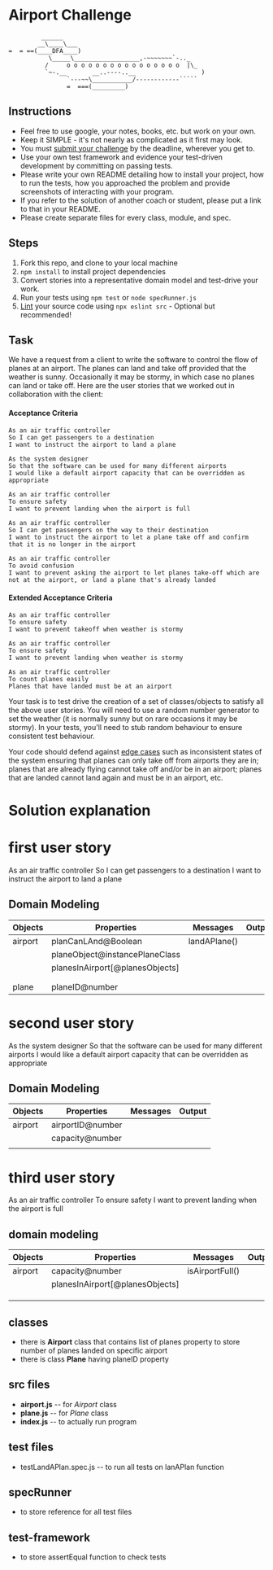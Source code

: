 Airport Challenge
=================

```
         ______
        __\____\___
=  = ==(____DFA____)
           \_____\__________________,-~~~~~~~`-.._
          /     o o o o o o o o o o o o o o o o  |\_
          `~-.__       __..----..__                  )
                `---~~\___________/------------`````
                =  ===(_________)

```

Instructions
---------

* Feel free to use google, your notes, books, etc. but work on your own.
* Keep it SIMPLE - it's not nearly as complicated as it first may look.
* You must [submit your challenge](https://airtable.com/shrUGm2T8TYCFAmjN) by the deadline, wherever you get to.
* Use your own test framework and evidence your test-driven development by committing on passing tests.
* Please write your own README detailing how to install your project, how to run the tests, how you approached the problem and provide screenshots of interacting with your program.
* If you refer to the solution of another coach or student, please put a link to that in your README.
* Please create separate files for every class, module, and spec.

Steps
-------

1. Fork this repo, and clone to your local machine
2. `npm install` to install project dependencies
3. Convert stories into a representative domain model and test-drive your work.
4. Run your tests using `npm test` or `node specRunner.js`
5. [Lint](https://eslint.org/docs/user-guide/getting-started) your source code using `npx eslint src` - Optional but recommended!

Task
-----

We have a request from a client to write the software to control the flow of planes at an airport. The planes can land and take off provided that the weather is sunny. Occasionally it may be stormy, in which case no planes can land or take off.  Here are the user stories that we worked out in collaboration with the client:

#### Acceptance Criteria
```
As an air traffic controller
So I can get passengers to a destination
I want to instruct the airport to land a plane

As the system designer
So that the software can be used for many different airports
I would like a default airport capacity that can be overridden as appropriate

As an air traffic controller
To ensure safety
I want to prevent landing when the airport is full

As an air traffic controller
So I can get passengers on the way to their destination
I want to instruct the airport to let a plane take off and confirm that it is no longer in the airport

As an air traffic controller
To avoid confusion
I want to prevent asking the airport to let planes take-off which are not at the airport, or land a plane that's already landed
```

#### Extended Acceptance Criteria
```
As an air traffic controller
To ensure safety
I want to prevent takeoff when weather is stormy

As an air traffic controller
To ensure safety
I want to prevent landing when weather is stormy

As an air traffic controller
To count planes easily
Planes that have landed must be at an airport
```

Your task is to test drive the creation of a set of classes/objects to satisfy all the above user stories. You will need to use a random number generator to set the weather (it is normally sunny but on rare occasions it may be stormy). In your tests, you'll need to stub random behaviour to ensure consistent test behaviour.

Your code should defend against [edge cases](http://programmers.stackexchange.com/questions/125587/what-are-the-difference-between-an-edge-case-a-corner-case-a-base-case-and-a-b) such as inconsistent states of the system ensuring that planes can only take off from airports they are in; planes that are already flying cannot take off and/or be in an airport; planes that are landed cannot land again and must be in an airport, etc.
# Solution explanation

# first user story
As an air traffic controller
So I can get passengers to a destination
I want to instruct the airport to land a plane

## Domain Modeling

| Objects    |  Properties                         |     Messages   | Output      |
|------------|-------------------------------------|----------------|-------------|
|airport     |planCanLAnd@Boolean                  |landAPlane()    |             |
|            |planeObject@instancePlaneClass       |                |             |
|            |planesInAirport[@planesObjects]      |                |             |
|            |                                     |                |             |
|            |                                     |                |             |
|plane       |planeID@number                       |                |             |

# second user story
As the system designer
So that the software can be used for many different airports
I would like a default airport capacity that can be overridden as appropriate

## Domain Modeling

| Objects    |  Properties        |     Messages   | Output      |
|------------|--------------------|----------------|-------------|
|airport     |airportID@number    |                |             |
|            |capacity@number     |                |             |
|            |                    |                |             |

# third user story
As an air traffic controller
To ensure safety
I want to prevent landing when the airport is full

## domain modeling
| Objects    |  Properties                         |     Messages      | Output      |
|------------|-------------------------------------|-------------------|-------------|
|airport     |capacity@number                      |isAirportFull()    |             |
|            |planesInAirport[@planesObjects]      |                   |             |
|            |                                     |                   |             |
|            |                                     |                   |             |
|            |                                     |                   |             |


## classes
- there is **Airport** class that contains list of planes property to store number of planes landed on specific airport
- there is class **Plane** having planeID property

## src files
- **airport.js** -- for *Airport* class
- **plane.js** -- for *Plane* class
- **index.js** -- to actually run program

## test files
- testLandAPlan.spec.js -- to run all tests on lanAPlan function

## specRunner
- to store reference for all test files

## test-framework
- to store assertEqual function to check tests